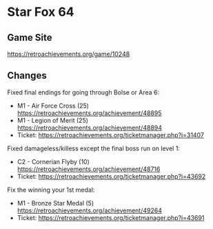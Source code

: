 # Star Fox 64

## Game Site
https://retroachievements.org/game/10248

## Changes
Fixed final endings for going through Bolse or Area 6:
* M1 - Air Force Cross (25) https://retroachievements.org/achievement/48895
* M1 - Legion of Merit (25) https://retroachievements.org/achievement/48894
* Ticket: https://retroachievements.org/ticketmanager.php?i=31407

Fixed damageless/killess except the final boss run on level 1:
* C2 - Cornerian Flyby (10) https://retroachievements.org/achievement/48716
* Ticket: https://retroachievements.org/ticketmanager.php?i=43692

Fix the winning your 1st medal:
* M1 - Bronze Star Medal (5) https://retroachievements.org/achievement/49264
* Ticket: https://retroachievements.org/ticketmanager.php?i=43691